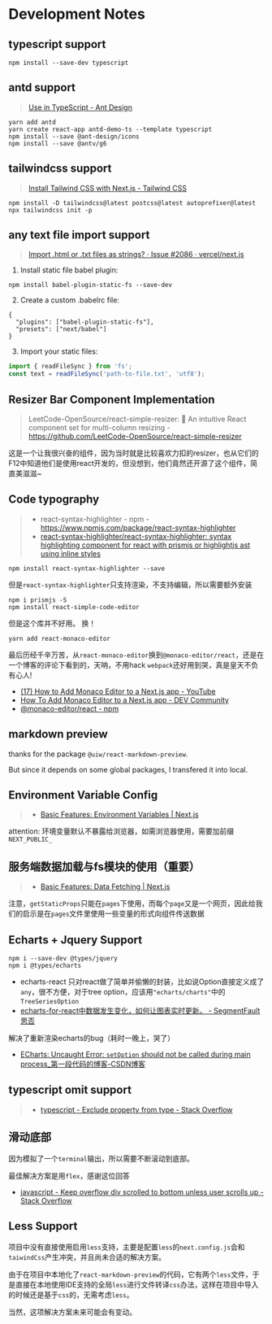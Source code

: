 # Development Notes
## typescript support
```
npm install --save-dev typescript
```

## antd support
> [Use in TypeScript - Ant Design](https://ant.design/docs/react/use-in-typescript)
```
yarn add antd
yarn create react-app antd-demo-ts --template typescript
npm install --save @ant-design/icons
npm install --save @antv/g6
```
## tailwindcss support
> [Install Tailwind CSS with Next.js - Tailwind CSS](https://tailwindcss.com/docs/guides/nextjs)
```
npm install -D tailwindcss@latest postcss@latest autoprefixer@latest
npx tailwindcss init -p
```

## any text file import support
> [Import .html or .txt files as strings? · Issue #2086 · vercel/next.js](https://github.com/vercel/next.js/issues/2086)
1. Install static file babel plugin:
```
npm install babel-plugin-static-fs --save-dev
```
2. Create a custom .babelrc file:
```text
{
  "plugins": ["babel-plugin-static-fs"],
  "presets": ["next/babel"]
}
```
3. Import your static files:
```js
import { readFileSync } from 'fs';
const text = readFileSync('path-to-file.txt', 'utf8');
```

## Resizer Bar Component Implementation
> LeetCode-OpenSource/react-simple-resizer: 🐙 An intuitive React component set for multi-column resizing - https://github.com/LeetCode-OpenSource/react-simple-resizer

这是一个让我很兴奋的组件，因为当时就是比较喜欢力扣的resizer，也从它们的F12中知道他们是使用react开发的，但没想到，他们竟然还开源了这个组件，简直美滋滋~

## Code typography
> - react-syntax-highlighter - npm - https://www.npmjs.com/package/react-syntax-highlighter
> - [react-syntax-highlighter/react-syntax-highlighter: syntax highlighting component for react with prismjs or highlightjs ast using inline styles](https://github.com/react-syntax-highlighter/react-syntax-highlighter#readme)
```shell
npm install react-syntax-highlighter --save
```
但是`react-syntax-highlighter`只支持渲染，不支持编辑，所以需要额外安装
```shell
npm i prismjs -S
npm install react-simple-code-editor
```
但是这个库并不好用。
换！
```shell
yarn add react-monaco-editor
```
最后历经千辛万苦，从`react-monaco-editor`换到`@monaco-editor/react`，还是在一个博客的评论下看到的，天呐，不用hack `webpack`还好用到哭，真是皇天不负有心人!
- [(17) How to Add Monaco Editor to a Next.js app - YouTube](https://www.youtube.com/watch?v=13UVFrGe80o)
- [How To Add Monaco Editor to a Next.js app - DEV Community](https://dev.to/swyx/how-to-add-monaco-editor-to-a-next-js-app-ha3)
- [@monaco-editor/react - npm](https://www.npmjs.com/package/@monaco-editor/react)

## markdown preview
thanks for the package `@uiw/react-markdown-preview`.

But since it depends on some global packages, I transfered it into local.

## Environment Variable Config
> - [Basic Features: Environment Variables | Next.js](https://nextjs.org/docs/basic-features/environment-variables)

attention: 环境变量默认不暴露给浏览器，如需浏览器使用，需要加前缀`NEXT_PUBLIC_`

## 服务端数据加载与fs模块的使用（重要）
> - [Basic Features: Data Fetching | Next.js](https://nextjs.org/docs/basic-features/data-fetching)

注意，`getStaticProps`只能在`pages`下使用，而每个`page`又是一个网页，因此给我们的启示是在`pages`文件里使用一些变量的形式向组件传送数据

## Echarts + Jquery Support
```shell
npm i --save-dev @types/jquery
npm i @types/echarts
```
- echarts-react 只对react做了简单并偷懒的封装，比如说Option直接定义成了`any`，很不方便，对于tree option，应该用`"echarts/charts"`中的 `TreeSeriesOption`
- [echarts-for-react中数据发生变化，如何让图表实时更新。 - SegmentFault 思否](https://segmentfault.com/q/1010000017302705/a-1020000017857113)

解决了重新渲染echarts的bug（耗时一晚上，哭了）
- [ECharts: Uncaught Error: `setOption` should not be called during main process_第一段代码的博客-CSDN博客](https://blog.csdn.net/godot06/article/details/109474771)

## typescript omit support
> - [typescript - Exclude property from type - Stack Overflow](https://stackoverflow.com/questions/48215950/exclude-property-from-type)

## 滑动底部
因为模拟了一个`terminal`输出，所以需要不断滚动到底部。

最佳解决方案是用`flex`，感谢这位回答
- [javascript - Keep overflow div scrolled to bottom unless user scrolls up - Stack Overflow](https://stackoverflow.com/questions/18614301/keep-overflow-div-scrolled-to-bottom-unless-user-scrolls-up)


## Less Support
项目中没有直接使用启用`less`支持，主要是配置`less`的`next.config.js`会和`taiwindCss`产生冲突，并且尚未合适的解决方案。

由于在项目中本地化了`react-markdown-preview`的代码，它有两个`less`文件，于是直接在本地使用IDE支持的全局`less`进行文件转译`css`办法，这样在项目中导入的时候还是基于`css`的，无需考虑`less`。

当然，这项解决方案未来可能会有变动。